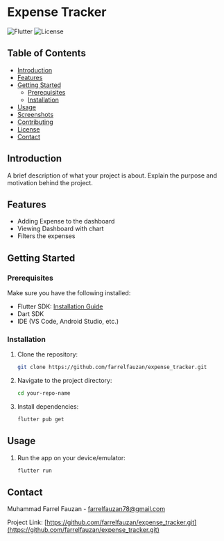 # Expense Tracker

![Flutter](https://img.shields.io/badge/Flutter-v1.0-blue) ![License](https://img.shields.io/badge/license-MIT-green)

## Table of Contents
- [Introduction](#introduction)
- [Features](#features)
- [Getting Started](#getting-started)
  - [Prerequisites](#prerequisites)
  - [Installation](#installation)
- [Usage](#usage)
- [Screenshots](#screenshots)
- [Contributing](#contributing)
- [License](#license)
- [Contact](#contact)

## Introduction
A brief description of what your project is about. Explain the purpose and motivation behind the project.

## Features
- Adding Expense to the dashboard
- Viewing Dashboard with chart
- Filters the expenses

## Getting Started

### Prerequisites
Make sure you have the following installed:
- Flutter SDK: [Installation Guide](https://flutter.dev/docs/get-started/install)
- Dart SDK
- IDE (VS Code, Android Studio, etc.)

### Installation
1. Clone the repository:
    ```bash
    git clone https://github.com/farrelfauzan/expense_tracker.git
    ```
2. Navigate to the project directory:
    ```bash
    cd your-repo-name
    ```
3. Install dependencies:
    ```bash
    flutter pub get
    ```

## Usage
1. Run the app on your device/emulator:
    ```bash
    flutter run
    ```

## Contact
Muhammad Farrel Fauzan - [farrelfauzan78@gmail.com](mailto:farrelfauzan78@gmail.com)

Project Link: [https://github.com/farrelfauzan/expense_tracker.git](https://github.com/farrelfauzan/expense_tracker.git)
